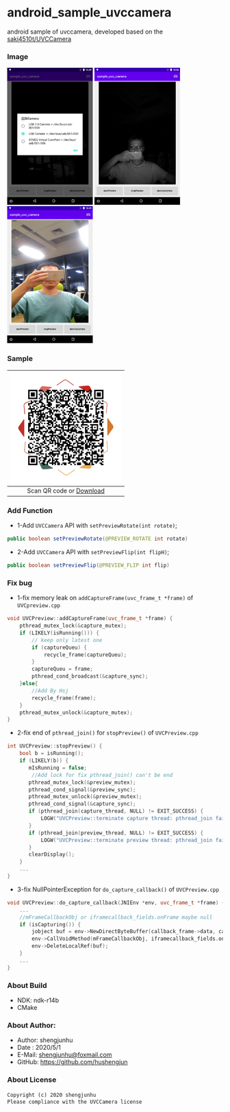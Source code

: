 # android_sample_uvccamera
android sample of uvccamera,
developed based on the [saki4510t/UVCCamera][1]

### Image
<img src="doc/img/screenshot_1.png" width="200px"/> <img src="doc/img/screenshot_2.png" width="200px"/> <img src="doc/img/screenshot_3.png" width="200px"/>

### Sample
| <img src="doc/img/android_logo.png" width="260px" /> |
| :--------:                      |
| Scan QR code or [Download][2]   |

### Add Function

* 1-Add `UVCCamera` API with `setPreviewRotate(int rotate)`;
```java
public boolean setPreviewRotate(@PREVIEW_ROTATE int rotate)
```

* 2-Add `UVCCamera` API with `setPreviewFlip(int flipH)`;
```java
public boolean setPreviewFlip(@PREVIEW_FLIP int flip)
```

### Fix bug

* 1-fix memory leak on `addCaptureFrame(uvc_frame_t *frame)` of `UVCpreview.cpp`
```cpp
void UVCPreview::addCaptureFrame(uvc_frame_t *frame) {
	pthread_mutex_lock(&capture_mutex);
	if (LIKELY(isRunning())) {
		// keep only latest one
		if (captureQueu) {
			recycle_frame(captureQueu);
		}
		captureQueu = frame;
		pthread_cond_broadcast(&capture_sync);
	}else{
	    //Add By Hsj
	    recycle_frame(frame);
	}
	pthread_mutex_unlock(&capture_mutex);
}
```

* 2-fix end of `pthread_join()` for `stopPreview()` of `UVCPreview.cpp`
```cpp
int UVCPreview::stopPreview() {
    bool b = isRunning();
    if (LIKELY(b)) {
       mIsRunning = false;
        //Add lock for fix pthread_join() can't be end
       pthread_mutex_lock(&preview_mutex);
       pthread_cond_signal(&preview_sync);
       pthread_mutex_unlock(&preview_mutex);
       pthread_cond_signal(&capture_sync);
       if (pthread_join(capture_thread, NULL) != EXIT_SUCCESS) {
           LOGW("UVCPreview::terminate capture thread: pthread_join failed");
       }
       if (pthread_join(preview_thread, NULL) != EXIT_SUCCESS) {
           LOGW("UVCPreview::terminate preview thread: pthread_join failed");
       }
       clearDisplay();
    }
    ...
}
```

* 3-fix NullPointerException for `do_capture_callback()` of `UVCPreview.cpp`
```cpp
void UVCPreview::do_capture_callback(JNIEnv *env, uvc_frame_t *frame) {
    ...
    //mFrameCallbackObj or iframecallback_fields.onFrame maybe null
    if (isCapturing()) {
        jobject buf = env->NewDirectByteBuffer(callback_frame->data, callbackPixelBytes);
        env->CallVoidMethod(mFrameCallbackObj, iframecallback_fields.onFrame, buf);
        env->DeleteLocalRef(buf);
    }
    ...
}
```

### About Build
* NDK: ndk-r14b
* CMake

### About Author:
* Author: shengjunhu
* Date  : 2020/5/1
* E-Mail: shengjunhu@foxmail.com
* GitHub: https://github.com/hushengjun

### About License
```
Copyright (c) 2020 shengjunhu
Please compliance with the UVCCamera license
```

[1]: https://github.com/saki4510t/UVCCamera
[2]: https://github.com/shengjunhu/android_sample_uvccamera/raw/master/doc/apk/sample_usbcamera_v21040619_release.apk